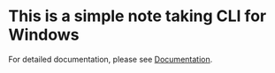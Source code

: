 # This is a simple note taking CLI for Windows

For detailed documentation, please see [Documentation](DOCUMENTATION.md).
